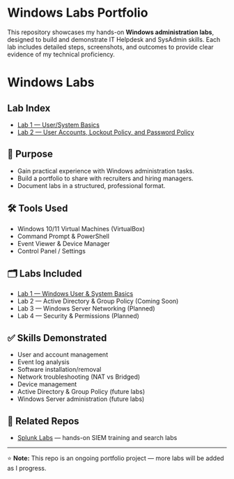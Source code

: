 # Windows Labs Portfolio

This repository showcases my hands-on **Windows administration labs**, designed to build and demonstrate IT Helpdesk and SysAdmin skills. Each lab includes detailed steps, screenshots, and outcomes to provide clear evidence of my technical proficiency.

# Windows Labs

## Lab Index
- [Lab 1 — User/System Basics](./Lab1-Windows-User-System-Basics/README.md)
- [Lab 2 — User Accounts, Lockout Policy, and Password Policy](./Lab2/README.md)


## 🎯 Purpose
- Gain practical experience with Windows administration tasks.  
- Build a portfolio to share with recruiters and hiring managers.  
- Document labs in a structured, professional format.  

## 🛠 Tools Used
- Windows 10/11 Virtual Machines (VirtualBox)  
- Command Prompt & PowerShell  
- Event Viewer & Device Manager  
- Control Panel / Settings  

## 🗂 Labs Included
- [Lab 1 — Windows User & System Basics](Lab1-Windows-User-System-Basics/README.md)  
- Lab 2 — Active Directory & Group Policy (Coming Soon)  
- Lab 3 — Windows Server Networking (Planned)  
- Lab 4 — Security & Permissions (Planned)  

## ✅ Skills Demonstrated
- User and account management  
- Event log analysis  
- Software installation/removal  
- Network troubleshooting (NAT vs Bridged)  
- Device management  
- Active Directory & Group Policy (future labs)  
- Windows Server administration (future labs)  

## 🔗 Related Repos
- [Splunk Labs](https://github.com/kbush2/Splunk-Labs) — hands-on SIEM training and search labs  

---

⭐ **Note:** This repo is an ongoing portfolio project — more labs will be added as I progress.

